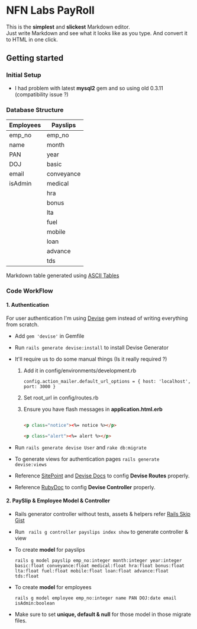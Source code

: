 # NFN Labs PayRoll

This is the **simplest** and **slickest** Markdown editor.  
Just write Markdown and see what it looks like as you type. And convert it to HTML in one click.

## Getting started


### Initial Setup

- I had problem with latest **mysql2** gem and so using old 0.3.11 (compatibility issue ?)

### Database Structure

| Employees |  Payslips  |
|-----------|------------|
| emp_no    | emp_no     |
| name      | month      |
| PAN       | year       |
| DOJ       | basic      |
| email  	| conveyance |
| isAdmin   | medical    |
|           | hra        |
|           | bonus      |
|           | lta        |
|           | fuel       |
|           | mobile     |
|           | loan       |
|           | advance    |
|           | tds        |

Markdown table generated using [ASCII Tables](http://ozh.github.io/ascii-tables/)

### Code WorkFlow

#### 1. Authentication

For user authentication I'm using [Devise](https://github.com/plataformatec/devise) gem instead of writing everything from scratch.

- Add ```gem 'devise'``` in Gemfile

- Run ```rails generate devise:install``` to install Devise Generator

- It'll require us to do some manual things (Is it really required ?)

	1. Add it in config/environments/development.rb

		```config.action_mailer.default_url_options = { host: 'localhost', port: 3000 }```

	2. Set root_url in config/routes.rb

	3. Ensure you have flash messages in **application.html.erb**
		```html

       <p class="notice"><%= notice %></p>

       <p class="alert"><%= alert %></p>

		```
- Run ```rails generate devise User``` and ```rake db:migrate``` 

- To generate views for authentication pages ````rails generate devise:views````

- Reference [SitePoint](http://www.sitepoint.com/devise-authentication-in-depth/) and 
[Devise Docs](https://github.com/plataformatec/devise/#configuring-views)
to config **Devise Routes** properly.
- Reference [RubyDoc](http://www.rubydoc.info/github/plataformatec/devise/)
to config **Devise Controller** properly.


#### 2. PaySlip & Employee Model & Controller 

-	Rails generator controller without tests, assets & helpers refer [Rails Skip Gist](https://gist.github.com/AshikNesin/52eb7e5e725ee4a6f2c0)

-	Run ``` rails g controller payslips index show``` to generate controller & view
- 	To create **model** for payslips
 
	```rails g model payslip emp_no:integer month:integer year:integer basic:float conveyance:float medical:float hra:float bonus:float lta:float fuel:float mobile:float loan:float advance:float tds:float```

- 	To create **model** for employees
 
	```rails g model employee emp_no:integer name PAN DOJ:date email isAdmin:boolean```
-	Make sure to set **unique, default & null** for those model in those migrate files.

	